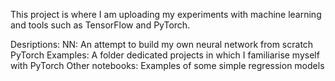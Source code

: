 This project is where I am uploading my experiments with machine learning and tools such as TensorFlow and PyTorch.

Desriptions:
NN: An attempt to build my own neural network from scratch
PyTorch Examples: A folder dedicated projects in which I familiarise myself with PyTorch
Other notebooks: Examples of some simple regression models
